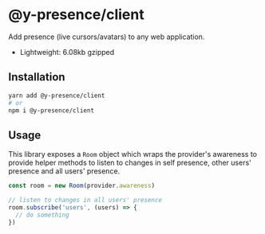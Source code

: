 # @y-presence/client

Add presence (live cursors/avatars) to any web application.

- Lightweight: 6.08kb gzipped

## Installation

```bash
yarn add @y-presence/client
# or
npm i @y-presence/client
```

## Usage

This library exposes a `Room` object which wraps the provider's awareness to provide helper methods to listen to changes in self presence, other users' presence and all users' presence.

```ts
const room = new Room(provider.awareness)

// listen to changes in all users' presence
room.subscribe('users', (users) => {
  // do something
})
```
